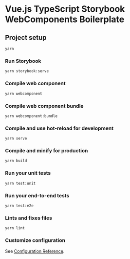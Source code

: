 # Vue.js TypeScript Storybook WebComponents Boilerplate

## Project setup
```
yarn
```

### Run Storybook
```
yarn storybook:serve
```

### Compile web component
```
yarn webcomponent
```

### Compile web component bundle
```
yarn webcomponent:bundle
```

### Compile and use hot-reload for development
```
yarn serve
```

### Compile and minify for production
```
yarn build
```

### Run your unit tests
```
yarn test:unit
```

### Run your end-to-end tests
```
yarn test:e2e
```

### Lints and fixes files
```
yarn lint
```

### Customize configuration
See [Configuration Reference](https://cli.vuejs.org/config/).
